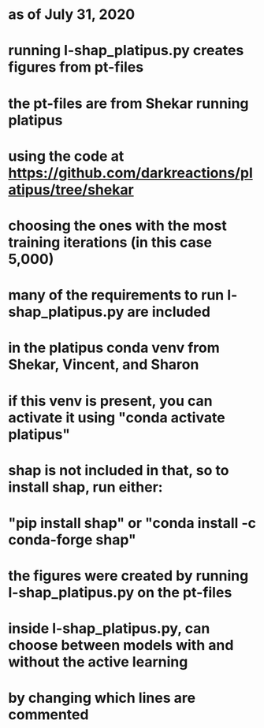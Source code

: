 # as of July 31, 2020

# running l-shap_platipus.py creates figures from pt-files

# the pt-files are from Shekar running platipus 
# using the code at https://github.com/darkreactions/platipus/tree/shekar
# choosing the ones with the most training iterations (in this case 5,000)

# many of the requirements to run l-shap_platipus.py are included 
# in the platipus conda venv from Shekar, Vincent, and Sharon 
# if this venv is present, you can activate it using "conda activate platipus" 
# shap is not included in that, so to install shap, run either:
# "pip install shap" or "conda install -c conda-forge shap"

# the figures were created by running l-shap_platipus.py on the pt-files
# inside l-shap_platipus.py, can choose between models with and without the active learning 
# by changing which lines are commented 
